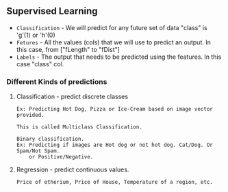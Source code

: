 Supervised Learning
---------------------

- `Classification` - We will predict for any future set of data "class" is 'g'(1) or 'h'(0)
- `Fetures` - All the values (cols) that we will use to predict an output. In this case, from ["fLength" to "fDist"]
- `Labels` - The output that needs to be predicted using the features. In this case "class" col.

### Different Kinds of predictions

1. Classification - predict discrete classes

    ```
    Ex: Predicting Hot Dog, Pizza or Ice-Cream based on image vector provided.

    This is called Multiclass Classification.

    ```

    ```
    Binary classification.
    Ex: Predicting if images are Hot dog or not hot dog. Cat/Dog. Or Spam/Not Spam.
        or Positive/Negative.
    ```

2. Regression - predict continuous values.

    ```
    Price of etherium, Price of House, Temperature of a region, etc.
    ```

